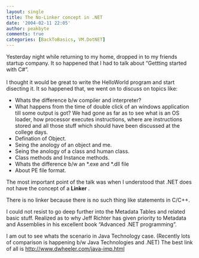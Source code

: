 ```yaml
---
layout: single
title: The No-Linker concept in .NET
date: '2004-02-11 22:05'
author: peakbyte
comments: true
categories: [BackToBasics, VM.DotNET]
---
```

Yesterday night while returning to my home, dropped in to my friends startup company. It so happened that I had to talk about “Gettting started with C#”.
<br />
<br />I thought it would be great to write the HelloWorld program and start disecting it. It so happened that, we went on to discuss on topics like:
<br /><ul><li>Whats the difference b/w compiler and interpreter?
<br /></li><li>What happens from the time of double click of an windows application till some output is got? We had gone as far as to see what is an OS loader, how processor executes instructions, where are instructions stored and all those stuff which should have been discussed at the college days.
<br /></li><li>Defination of Object.
<br /></li><li>Seing the anology of an object and me.
<br /></li><li>Seing the anology of a class and human class.
<br /></li><li>Class methods and Instance methods.
<br /></li><li>Whats the difference b/w an *.exe and *.dll file
<br /></li><li>About PE file format.
<br /></li></ul><p>The most important point of the talk was when I understood that .NET does not have the concept of a <strong>Linker</strong> .
<br /></p><p>There is no linker because there is no such thing like statements in C/C++.
<br /></p><p>I could not resist to go deep further into the Metadata Tables and related basic stuff. Realized as to why Jeff Richter has given priority to Metadata and Assemblies in his excellent book “Advanced .NET programming”.
<br /></p><p>I am out to see whats the scenario in Java Technology case. (Recently lots of comparison is happening b/w Java Technologies and .NET) The best link of all is <a href="http://www.dwheeler.com/java-imp.html">http://www.dwheeler.com/java-imp.html</a> </p>
